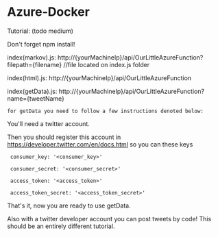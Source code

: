 # Azure-Docker

Tutorial: (todo medium)

Don't forget npm install!

index(markov).js: http://{yourMachineIp}/api/OurLittleAzureFunction?filepath={filename} //file located on index.js folder
  
index(html).js: http://{yourMachineIp}/api/OurLittleAzureFunction
  
  
index(getData).js: http://{yourMachineIp}/api/OurLittleAzureFunction?name={tweetName}   
  
    for getData you need to follow a few instructions denoted below:
  
You'll need a twitter account.

Then you should register this account in https://developer.twitter.com/en/docs.html so you can these keys 

     consumer_key: '<consumer_key>'
  
     consumer_secret: '<consumer_secret>'
  
     access_token: '<access_token>'
  
     access_token_secret: '<access_token_secret>'
  
  
That's it, now you are ready to use getData.

Also with a twitter developer account you can post tweets by code! This should be an entirely different tutorial.
